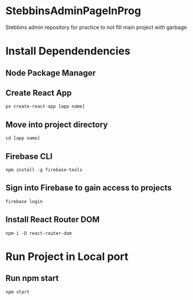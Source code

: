 # StebbinsAdminPageInProg
Stebbins admin repository for practice to not fill main project with garbage

# Install Dependendencies

## Node Package Manager

## Create React App
```
px create-react-app [app name]
```
## Move into project directory
```
cd [app name]
```
## Firebase CLI
```
npm install -g firebase-tools
```

## Sign into Firebase to gain access to projects
```
firebase login
```
## Install React Router DOM
```
npm i -D react-router-dom
```

# Run Project in Local port
## Run npm start
```
npm start
```
